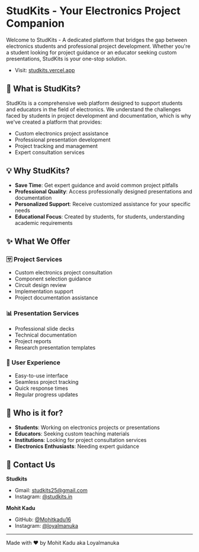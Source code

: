 # StudKits - Your Electronics Project Companion

Welcome to StudKits - A dedicated platform that bridges the gap between electronics students and professional project development. Whether you're a student looking for project guidance or an educator seeking custom presentations, StudKits is your one-stop solution.
- Visit: [studkits.vercel.app](https://studkits.vercel.app/)

<!-- ![StudKits Preview]()) -->

## 🎯 What is StudKits?

StudKits is a comprehensive web platform designed to support students and educators in the field of electronics. We understand the challenges faced by students in project development and documentation, which is why we've created a platform that provides:

- Custom electronics project assistance
- Professional presentation development
- Project tracking and management
- Expert consultation services

## 💡 Why StudKits?

- **Save Time**: Get expert guidance and avoid common project pitfalls
- **Professional Quality**: Access professionally designed presentations and documentation
- **Personalized Support**: Receive customized assistance for your specific needs
- **Educational Focus**: Created by students, for students, understanding academic requirements

## ✨ What We Offer

### 🈂️ Project Services
- Custom electronics project consultation
- Component selection guidance
- Circuit design review
- Implementation support
- Project documentation assistance

### 📊 Presentation Services
- Professional slide decks
- Technical documentation
- Project reports
- Research presentation templates

### 📱 User Experience
- Easy-to-use interface
- Seamless project tracking
- Quick response times
- Regular progress updates

## 👥 Who is it for?

- **Students**: Working on electronics projects or presentations
- **Educators**: Seeking custom teaching materials
- **Institutions**: Looking for project consultation services
- **Electronics Enthusiasts**: Needing expert guidance

## 👥 Contact Us

**Studkits**
- Gmail: studkits25@gmail.com
- Instagram: [@studkits.in](https://www.instagram.com/studkits.in/)

**Mohit Kadu**
- GitHub: [@Mohitkadu16](https://github.com/Mohitkadu16)
- Instagram: [@loyalmanuka](https://www.instagram.com/loyalmanuka/)

---

Made with ❤️ by Mohit Kadu aka Loyalmanuka
